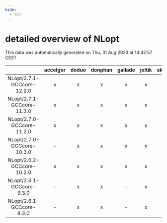 ```yaml
---
hide:
  - toc
---
```


detailed overview of NLopt
==========================


This data was automatically generated on Thu, 31 Aug 2023 at 14:42:57 CEST  

| |accelgor|doduo|donphan|gallade|joltik|skitty|swalot|victini|
| :---: | :---: | :---: | :---: | :---: | :---: | :---: | :---: | :---: |
|NLopt/2.7.1-GCCcore-12.2.0|x|x|x|x|x|x|x|x|
|NLopt/2.7.1-GCCcore-11.3.0|x|x|x|x|x|x|x|x|
|NLopt/2.7.0-GCCcore-11.2.0|x|x|x|x|x|x|x|x|
|NLopt/2.7.0-GCCcore-10.3.0|-|x|x|x|x|x|x|x|
|NLopt/2.6.2-GCCcore-10.2.0|x|x|x|x|x|x|x|x|
|NLopt/2.6.1-GCCcore-9.3.0|-|x|x|-|x|x|x|x|
|NLopt/2.6.1-GCCcore-8.3.0|-|x|x|-|x|x|x|x|
